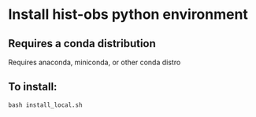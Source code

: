 # Install hist-obs python environment

## Requires a conda distribution

Requires anaconda, miniconda, or other conda distro

## To install:
`bash install_local.sh`
